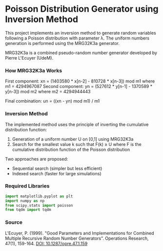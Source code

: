 # Poisson Distribution Generator using Inversion Method

This project implements an inversion method to generate random variables following a Poisson distribution with parameter λ. The uniform numbers generation is performed using the MRG32K3a generator.

MRG32K3a is a combined pseudo-random number generator developed by Pierre L'Ecuyer (UdeM).

### How MRG32K3a Works
First component: xn = (1403580 * x[n-2] - 810728 * x[n-3]) mod m1
where m1 = 4294967087
Second component: yn = (527612 * y[n-1] - 1370589 * y[n-3]) mod m2
where m2 = 4294944443

Final combination: un = ((xn - yn) mod m1) / m1

### Inversion Method
The implemented method uses the principle of inverting the cumulative distribution function:
1. Generation of a uniform number U on [0,1] using MRG32K3a
2. Search for the smallest value k such that F(k) ≥ U
   where F is the cumulative distribution function of the Poisson distribution

Two approaches are proposed:
- Sequential search (simpler but less efficient)
- Indexed search (faster for large simulations)

### Required Libraries
```python
import matplotlib.pyplot as plt  
import numpy as np             
from scipy.stats import poisson
from tqdm import tqdm
```

### Source
L'Ecuyer, P. (1999). "Good Parameters and Implementations for Combined Multiple Recursive Random Number Generators". Operations Research, 47(1), 159-164.
[DOI: 10.1287/opre.47.1.159](https://doi.org/10.1287/opre.47.1.159)
